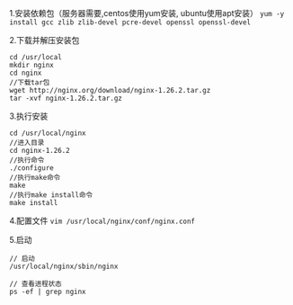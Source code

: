 1.安装依赖包（服务器需要,centos使用yum安装, ubuntu使用apt安装）
`yum -y install gcc zlib zlib-devel pcre-devel openssl openssl-devel`

2.下载并解压安装包
```
cd /usr/local
mkdir nginx
cd nginx
//下载tar包
wget http://nginx.org/download/nginx-1.26.2.tar.gz
tar -xvf nginx-1.26.2.tar.gz
```

3.执行安装
```
cd /usr/local/nginx
//进入目录
cd nginx-1.26.2
//执行命令
./configure
//执行make命令
make
//执行make install命令
make install
```

4.配置文件
`vim /usr/local/nginx/conf/nginx.conf`

5.启动
```
// 启动
/usr/local/nginx/sbin/nginx  

// 查看进程状态
ps -ef | grep nginx
```